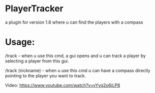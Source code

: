 # PlayerTracker

a plugin for version 1.8 where u can find the players with a compass

# Usage:

/track - when u use this cmd, a gui opens and u can track a player by selecting a player from this gui.

/track (nickname) - when u use this cmd u can have a compass directly pointing to the player you want to track.

Video: https://www.youtube.com/watch?v=vYyq2o6iLP8
